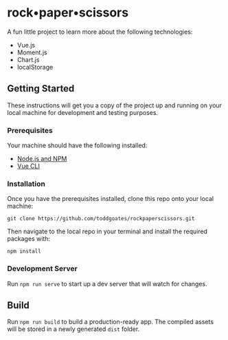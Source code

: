 # rock&bull;paper&bull;scissors
A fun little project to learn more about the following technologies:
- Vue.js
- Moment.js
- Chart.js
- localStorage

## Getting Started
These instructions will get you a copy of the project up and running on your local machine for development and testing purposes.

### Prerequisites
Your machine should have the following installed:
- [Node.js and NPM](https://nodejs.org/en/)
- [Vue CLI](https://cli.vuejs.org/)

### Installation
Once you have the prerequisites installed, clone this repo onto your local machine:
```
git clone https://github.com/toddgoates/rockpaperscissors.git
```
Then navigate to the local repo in your terminal and install the required packages with:
```
npm install
```

### Development Server
Run `npm run serve` to start up a dev server that will watch for changes.

## Build
Run `npm run build` to build a production-ready app. The compiled assets will be stored in a newly generated `dist` folder.